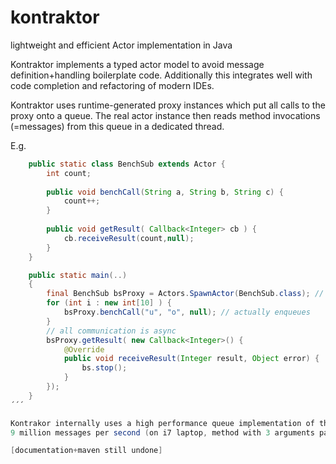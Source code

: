 kontraktor
==========

lightweight and efficient Actor implementation in Java

Kontraktor implements a typed actor model to avoid message definition+handling boilerplate code. Additionally this integrates well
with code completion and refactoring of modern IDEs.

Kontraktor uses runtime-generated proxy instances which put all calls to the proxy onto a queue. The real actor instance then reads 
method invocations (=messages) from this queue in a dedicated thread.

E.g.

```java
    public static class BenchSub extends Actor {
        int count;
        
        public void benchCall(String a, String b, String c) {
            count++;
        }
          
        public void getResult( Callback<Integer> cb ) {
            cb.receiveResult(count,null);
        }
    }

    public static main(..) 
    {
        final BenchSub bsProxy = Actors.SpawnActor(BenchSub.class); // create proxy + actor instance
        for (int i : new int[10] ) {
            bsProxy.benchCall("u", "o", null); // actually enqueues
        }
        // all communication is async
        bsProxy.getResult( new Callback<Integer>() {
            @Override
            public void receiveResult(Integer result, Object error) {
                bs.stop();
            }
        });
    }
´´´

Kontrakor internally uses a high performance queue implementation of the Jaq-In-A-Box project and can pass 
9 million messages per second (on i7 laptop, method with 3 arguments passed).

[documentation+maven still undone]

